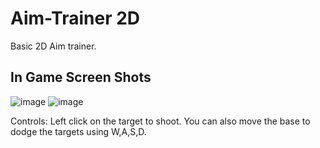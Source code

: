 # Aim-Trainer 2D
Basic 2D Aim trainer.

## In Game Screen Shots
![image](https://user-images.githubusercontent.com/47148900/149491844-915358e9-3c19-4b17-ab0a-f9b5355c3daf.png)
![image](https://user-images.githubusercontent.com/47148900/149491944-67fdd2a6-02d7-40d6-9f8e-5c3dea8ef6ce.png)

Controls:
Left click on the target to shoot.
You can also move the base to dodge the targets using W,A,S,D.

